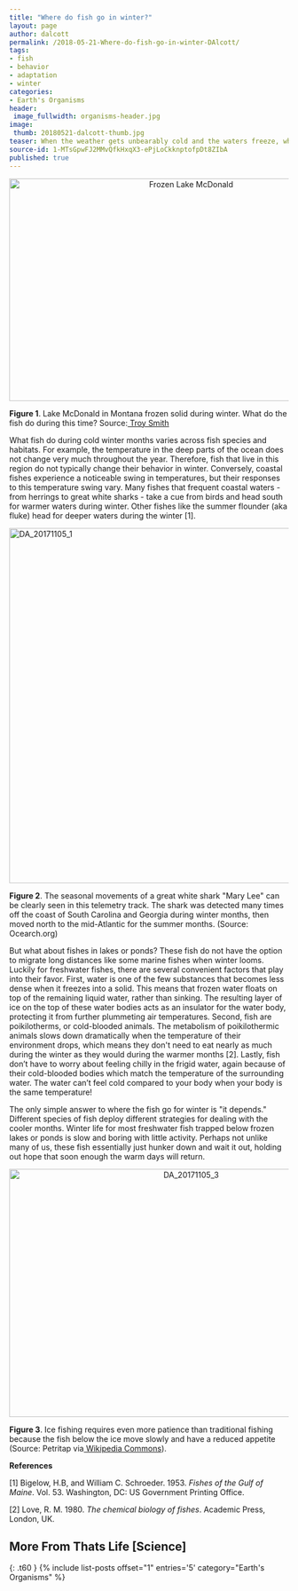 ```yaml
---
title: "Where do fish go in winter?"
layout: page
author: dalcott
permalink: /2018-05-21-Where-do-fish-go-in-winter-DAlcott/
tags:
- fish
- behavior
- adaptation
- winter
categories:
- Earth's Organisms
header:
 image_fullwidth: organisms-header.jpg
image:
 thumb: 20180521-dalcott-thumb.jpg
teaser: When the weather gets unbearably cold and the waters freeze, what do the fish do?
source-id: 1-MTsGpwFJ2MMvQfkHxqX3-ePjLoCkknptofpDt8ZIbA
published: true
---
```


<center><a data-flickr-embed="true"  href="https://www.flickr.com/photos/high_trails/33641189772/in/photolist-TfKTFj-7ntkMr-7wpLDC-TXNAxk-ndXrhW-r4HJBq-5Sds9b-hRoxNh-r7Ad7U-SoNggF-dWeBVw-ZGhBa3-jTGUvf-dNGRpv-ScnhrL-7h61dK-RYNEtQ-pYaF4h-e17zbp-7qCwbQ-qAMW8q-DG1q88-SS84bb-5XeZ8N-51DXdZ-RwvZ2L-4N989N-nAWMXP-662nHc-KGysjq-QUmBjW-TrVjtm-QGdRgw-bmN5X9-R6MpNQ-aA1tGP-93U4m7-mj2bsD-dQ7GGq-QxcFVc-Yt3DRy-XYNyWp-9fQ1HN-TnkBfd-Tr1PmF-UANft9-e7QeCD-Sdb7gM-iD1Bxv-7zy7D6" title="Frozen Lake McDonald"><img src="https://farm3.staticflickr.com/2841/33641189772_5f2a3b669b_z.jpg" width="640" height="401" alt="Frozen Lake McDonald"></a><script async src="//embedr.flickr.com/assets/client-code.js" charset="utf-8"></script></center>

**Figure 1**. Lake McDonald in Montana frozen solid during winter. What do the fish do during this time? Source:[ Troy Smith](https://www.flickr.com/photos/high_trails/33641189772/in/photolist-TfKTFj-7ntkMr-7wpLDC-TXNAxk-ndXrhW-r4HJBq-5Sds9b-hRoxNh-r7Ad7U-SoNggF-dWeBVw-ZGhBa3-jTGUvf-dNGRpv-ScnhrL-7h61dK-RYNEtQ-pYaF4h-e17zbp-7qCwbQ-qAMW8q-DG1q88-SS84bb-5XeZ8N-51DXdZ-RwvZ2L-4N989N-nAWMXP-662nHc-KGysjq-QUmBjW-TrVjtm-QGdRgw-bmN5X9-R6MpNQ-aA1tGP-93U4m7-mj2bsD-dQ7GGq-QxcFVc-Yt3DRy-XYNyWp-9fQ1HN-TnkBfd-Tr1PmF-UANft9-e7QeCD-Sdb7gM-iD1Bxv-7zy7D6)

What fish do during cold winter months varies across fish species and habitats. For example, the temperature in the deep parts of the ocean does not change very much throughout the year. Therefore, fish that live in this region do not typically change their behavior in winter. Conversely, coastal fishes experience a noticeable swing in temperatures, but their responses to this temperature swing vary. Many fishes that frequent coastal waters - from herrings to great white sharks - take a cue from birds and head south for warmer waters during winter. Other fishes like the summer flounder (aka fluke) head for deeper waters during the winter [1].

<a data-flickr-embed="true"  href="https://www.flickr.com/photos/139839751@N06/38644316012/in/dateposted-friend/" title="DA_20171105_1"><img src="https://farm5.staticflickr.com/4530/38644316012_202c80f3a7_z.jpg" width="629" height="640" alt="DA_20171105_1"></a><script async src="//embedr.flickr.com/assets/client-code.js" charset="utf-8"></script></center>

**Figure 2**. The seasonal movements of a great white shark "Mary Lee" can be clearly seen in this telemetry track. The shark was detected many times off the coast of South Carolina and Georgia during winter months, then moved north to the mid-Atlantic for the summer months. (Source: Ocearch.org)


But what about fishes in lakes or ponds? These fish do not have the option to migrate long distances like some marine fishes when winter looms. Luckily for freshwater fishes, there are several convenient factors that play into their favor. First, water is one of the few substances that becomes less dense when it freezes into a solid. This means that frozen water floats on top of the remaining liquid water, rather than sinking. The resulting layer of ice on the top of these water bodies acts as an insulator for the water body, protecting it from further plummeting air temperatures. Second, fish are poikilotherms, or cold-blooded animals. The metabolism of poikilothermic animals slows down dramatically when the temperature of their environment drops, which means they don't need to eat nearly as much during the winter as they would during the warmer months [2]. Lastly, fish don’t have to worry about feeling chilly in the frigid water, again because of their cold-blooded bodies which match the temperature of the surrounding water. The water can’t feel cold compared to your body when your body is the same temperature!

The only simple answer to where the fish go for winter is "it depends." Different species of fish deploy different strategies for dealing with the cooler months. Winter life for most freshwater fish trapped below frozen lakes or ponds is slow and boring with little activity. Perhaps not unlike many of us, these fish essentially just hunker down and wait it out, holding out hope that soon enough the warm days will return.

<center><a data-flickr-embed="true"  href="https://www.flickr.com/photos/139839751@N06/24804078688/in/dateposted-friend/" title="DA_20171105_3"><img src="https://farm5.staticflickr.com/4541/24804078688_974cfc3d33_z.jpg" width="640" height="447" alt="DA_20171105_3"></a><script async src="//embedr.flickr.com/assets/client-code.js" charset="utf-8"></script></center>

**Figure 3**. Ice fishing requires even more patience than traditional fishing because the fish below the ice move slowly and have a reduced appetite (Source: Petritap via[ Wikipedia Commons](https://commons.wikimedia.org/wiki/File:Ice_fishing_on_Lake_Saimaa.jpg)).

 

**References**

[1] Bigelow, H.B, and William C. Schroeder. 1953. *Fishes of the Gulf of Maine*. Vol. 53. Washington, DC: US Government Printing Office.

[2] Love, R. M. 1980. *The chemical biology of fishes*. Academic Press, London, UK.

## More From Thats Life [Science]
{: .t60 }
{% include list-posts offset="1" entries='5' category="Earth's Organisms" %}

